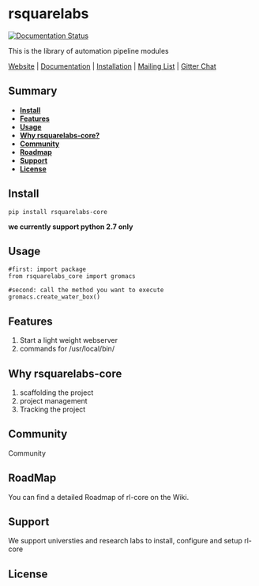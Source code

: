 # rsquarelabs

[![Documentation Status](https://readthedocs.org/projects/rsquarelabs-core/badge/?version=dev)](http://docs.rsquarelabs.org/en/dev/?badge=dev)

This is the library of automation pipeline modules 

[Website](http://rsquarelabs.org) |
[Documentation](http://docs.rsquarelabs.org/) |
[Installation](http://docs.rsquarelabs.org/en/dev/install/) |
[Mailing List](https://groups.google.com/d/forum/rsquarelabs-core) |
[Gitter Chat](https://gitter.im/rsquarelabs/rsquarelabs-core) 


## Summary
- [**Install**](#install) 
- [**Features**](#features)
- [**Usage**](#usage)
- [**Why rsquarelabs-core?**](#why-rsquarelabs-core)
- [**Community**](#community)
- [**Roadmap**](#roadmap)
- [**Support**](#support)
- [**License**](#license)


## Install 
```
pip install rsquarelabs-core
```
**we currently support python 2.7 only**

## Usage
```
#first: import package 
from rsquarelabs_core import gromacs

#second: call the method you want to execute
gromacs.create_water_box()

```

## Features 
1. Start a light weight webserver
2. commands for /usr/local/bin/

## Why rsquarelabs-core
1. scaffolding the project
2. project management
3. Tracking the project


## Community
Community


## RoadMap
You can find a detailed Roadmap of rl-core on the Wiki. 

## Support 
We support universties and research labs to install, configure and setup rl-core

## License















